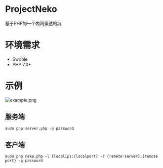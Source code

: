 # ProjectNeko
基于PHP的一个内网穿透的坑

# 环境需求

 - Swoole
 - PHP 7.0+
 
# 示例

![example.png](https://i.loli.net/2017/12/28/5a44c900148b7.png)

## 服务端 

`sudo php server.php -p password`

## 客户端

`sudo php neko.php -l {localip}:{localport} -r {remote server}:{remote port} -p password`
